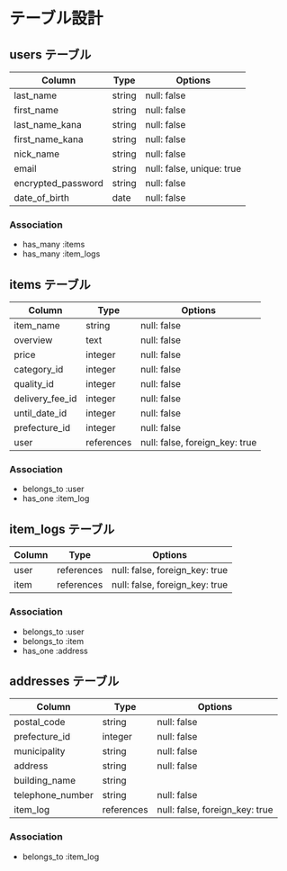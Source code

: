 # テーブル設計

## users テーブル

| Column             | Type   | Options                   |
| ------------------ | ------ | -----------               |
| last_name          | string | null: false               |
| first_name         | string | null: false               |
| last_name_kana     | string | null: false               |
| first_name_kana    | string | null: false               |
| nick_name          | string | null: false               |
| email              | string | null: false, unique: true |
| encrypted_password | string | null: false               |
| date_of_birth      | date   | null: false               |


### Association

- has_many :items
- has_many :item_logs



## items テーブル

| Column          | Type       | Options     |
| ------          | ---------- | ----------- |
| item_name       | string     | null: false |
| overview        | text       | null: false |
| price           | integer    | null: false |
| category_id     | integer    | null: false |
| quality_id      | integer    | null: false |
| delivery_fee_id | integer    | null: false |
| until_date_id   | integer    | null: false |
| prefecture_id   | integer    | null: false |
| user            | references | null: false, foreign_key: true |


### Association

- belongs_to :user
- has_one :item_log


## item_logs テーブル

| Column     | Type       | Options                        |
| ---------- | ---------- | -----------                    |
| user       | references | null: false, foreign_key: true |
| item       | references | null: false, foreign_key: true |


### Association

- belongs_to :user
- belongs_to :item
- has_one :address



## addresses テーブル

| Column           | Type       | Options     |
| ----------       | ---------- | ----------- |
| postal_code      | string     | null: false |
| prefecture_id    | integer    | null: false |
| municipality     | string     | null: false |
| address          | string     | null: false |
| building_name    | string     |             |
| telephone_number | string     | null: false |
| item_log         | references | null: false, foreign_key: true |

### Association

- belongs_to :item_log



